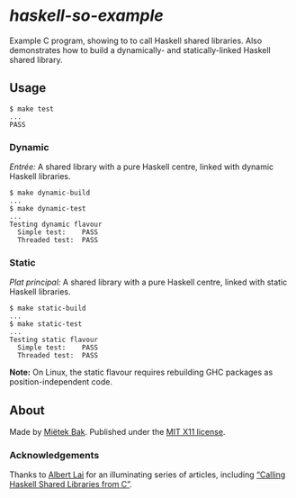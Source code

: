 _haskell-so-example_
====================

Example C program, showing to to call Haskell shared libraries.  Also demonstrates how to build a dynamically- and statically-linked Haskell shared library.


Usage
-----

```
$ make test
...
PASS
```


### Dynamic

*Entrée:*  A shared library with a pure Haskell centre, linked with dynamic Haskell libraries.

```
$ make dynamic-build
...
$ make dynamic-test
...
Testing dynamic flavour
  Simple test:    PASS
  Threaded test:  PASS
```


### Static

*Plat principal:*  A shared library with a pure Haskell centre, linked with static Haskell libraries.

```
$ make static-build
...
$ make static-test
...
Testing static flavour
  Simple test:    PASS
  Threaded test:  PASS
```

**Note:**  On Linux, the static flavour requires rebuilding GHC packages as position-independent code.


About
-----

Made by [Miëtek Bak](https://mietek.io/).  Published under the [MIT X11 license](https://mietek.io/license/).


### Acknowledgements

Thanks to [Albert Lai](http://www.vex.net/~trebla/) for an illuminating series of articles, including [“Calling Haskell Shared Libraries from C”](http://www.vex.net/~trebla/haskell/so.xhtml).
